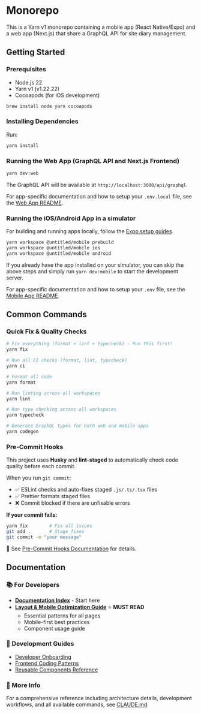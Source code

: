 # Monorepo

This is a Yarn v1 monorepo containing a mobile app (React Native/Expo) and a web app (Next.js) that share a GraphQL API for site diary management.

## Getting Started

### Prerequisites

- Node.js 22
- Yarn v1 (v1.22.22)
- Cocoapods (for iOS development)

```bash
brew install node yarn cocoapods
```

### Installing Dependencies

Run:

```bash
yarn install
```

### Running the Web App (GraphQL API and Next.js Frontend)

```bash
yarn dev:web
```

The GraphQL API will be available at `http://localhost:3000/api/graphql`.

For app-specific documentation and how to setup your `.env.local` file, see the [Web App README](./apps/web/README.md).

### Running the iOS/Android App in a simulator

For building and running apps locally, follow the [Expo setup guides](https://docs.expo.dev/get-started/set-up-your-environment/?platform=ios&device=simulated).

```bash
yarn workspace @untitled/mobile prebuild
yarn workspace @untitled/mobile ios
yarn workspace @untitled/mobile android
```

If you already have the app installed on your simulator, you can skip the above steps and simply run `yarn dev:mobile` to start the development server.

For app-specific documentation and how to setup your `.env` file, see the [Mobile App README](./apps/mobile/README.md).

## Common Commands

### Quick Fix & Quality Checks

```bash
# Fix everything (format + lint + typecheck) - Run this first!
yarn fix

# Run all CI checks (format, lint, typecheck)
yarn ci

# Format all code
yarn format

# Run linting across all workspaces
yarn lint

# Run type checking across all workspaces
yarn typecheck

# Generate GraphQL types for both web and mobile apps
yarn codegen
```

### Pre-Commit Hooks

This project uses **Husky** and **lint-staged** to automatically check code quality before each commit.

When you run `git commit`:

- ✅ ESLint checks and auto-fixes staged `.js/.ts/.tsx` files
- ✅ Prettier formats staged files
- ❌ Commit blocked if there are unfixable errors

**If your commit fails:**

```bash
yarn fix        # Fix all issues
git add .       # Stage fixes
git commit -m "your message"
```

📖 See [Pre-Commit Hooks Documentation](./docs/PRE-COMMIT-HOOKS.md) for details.

## Documentation

### 📚 For Developers

- **[Documentation Index](./docs/README.md)** - Start here
- **[Layout & Mobile Optimization Guide](./docs/guides/layout-mobile-optimization-guide.md)** ⭐ **MUST READ**
  - Essential patterns for all pages
  - Mobile-first best practices
  - Component usage guide

### 🔧 Development Guides

- [Developer Onboarding](./docs/guides/developer-onboarding.md)
- [Frontend Coding Patterns](./docs/guides/frontend-coding-patterns.md)
- [Reusable Components Reference](./docs/guides/reusable-components-reference.md)

### 📖 More Info

For a comprehensive reference including architecture details, development workflows, and all available commands, see [CLAUDE.md](./CLAUDE.md).
